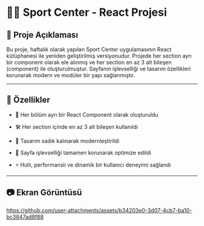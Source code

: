 
# 🏋️‍♂️ Sport Center - React Projesi

## 📌 Proje Açıklaması

Bu proje, haftalık olarak yapılan Sport Center uygulamasının React kütüphanesi ile yeniden geliştirilmiş versiyonudur. Projede her section ayrı bir component olarak ele alınmış ve her section en az 3 alt bileşen (component) ile oluşturulmuştur. Sayfanın işlevselliği ve tasarım özellikleri korunarak modern ve modüler bir yapı sağlanmıştır.

---

## 🚀 Özellikler

* 📌 Her bölüm ayrı bir React Component olarak oluşturuldu

* 🛠 Her section içinde en az 3 alt bileşen kullanıldı

* 🎨 Tasarım sadık kalınarak modernleştirildi

* 🔄 Sayfa işlevselliği tamamen korunarak optimize edildi
  
*  ⚡ Hızlı, performanslı ve dinamik bir kullanıcı deneyimi sağlandı

  ---

## 📷 Ekran Görüntüsü


https://github.com/user-attachments/assets/b34203e0-3d07-4cb7-ba10-bc3847ad8f88



